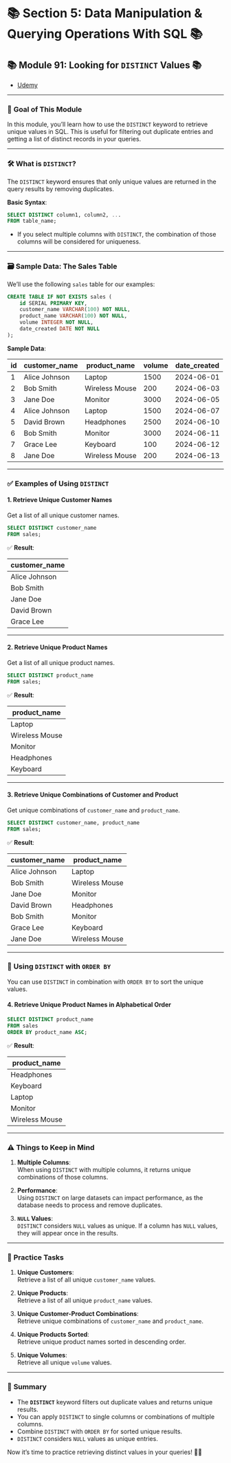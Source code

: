 # 📚 **Section 5: Data Manipulation & Querying Operations With SQL** 📚

## 📚 **Module 91: Looking for `DISTINCT` Values** 📚

- [Udemy](https://www.udemy.com/course/sql-the-complete-developers-guide-mysql-postgresql/learn/lecture/28763160#overview)

---

### 🚀 **Goal of This Module**

In this module, you’ll learn how to use the `DISTINCT` keyword to retrieve unique values in SQL. This is useful for filtering out duplicate entries and getting a list of distinct records in your queries.

---

### 🛠️ **What is `DISTINCT`?**

The `DISTINCT` keyword ensures that only unique values are returned in the query results by removing duplicates.

**Basic Syntax**:

```sql
SELECT DISTINCT column1, column2, ...
FROM table_name;
```

- If you select multiple columns with `DISTINCT`, the combination of those columns will be considered for uniqueness.

---

### 🗃️ **Sample Data: The Sales Table**

We’ll use the following `sales` table for our examples:

```sql
CREATE TABLE IF NOT EXISTS sales (
    id SERIAL PRIMARY KEY,
    customer_name VARCHAR(100) NOT NULL,
    product_name VARCHAR(100) NOT NULL,
    volume INTEGER NOT NULL,
    date_created DATE NOT NULL
);
```

**Sample Data**:

| **id** | **customer_name** | **product_name** | **volume** | **date_created** |
| ------ | ----------------- | ---------------- | ---------- | ---------------- |
| 1      | Alice Johnson     | Laptop           | 1500       | 2024-06-01       |
| 2      | Bob Smith         | Wireless Mouse   | 200        | 2024-06-03       |
| 3      | Jane Doe          | Monitor          | 3000       | 2024-06-05       |
| 4      | Alice Johnson     | Laptop           | 1500       | 2024-06-07       |
| 5      | David Brown       | Headphones       | 2500       | 2024-06-10       |
| 6      | Bob Smith         | Monitor          | 3000       | 2024-06-11       |
| 7      | Grace Lee         | Keyboard         | 100        | 2024-06-12       |
| 8      | Jane Doe          | Wireless Mouse   | 200        | 2024-06-13       |

---

### ✅ **Examples of Using `DISTINCT`**

#### 1. **Retrieve Unique Customer Names**

Get a list of all unique customer names.

```sql
SELECT DISTINCT customer_name
FROM sales;
```

✅ **Result**:

| **customer_name** |
| ----------------- |
| Alice Johnson     |
| Bob Smith         |
| Jane Doe          |
| David Brown       |
| Grace Lee         |

---

#### 2. **Retrieve Unique Product Names**

Get a list of all unique product names.

```sql
SELECT DISTINCT product_name
FROM sales;
```

✅ **Result**:

| **product_name** |
| ---------------- |
| Laptop           |
| Wireless Mouse   |
| Monitor          |
| Headphones       |
| Keyboard         |

---

#### 3. **Retrieve Unique Combinations of Customer and Product**

Get unique combinations of `customer_name` and `product_name`.

```sql
SELECT DISTINCT customer_name, product_name
FROM sales;
```

✅ **Result**:

| **customer_name** | **product_name** |
| ----------------- | ---------------- |
| Alice Johnson     | Laptop           |
| Bob Smith         | Wireless Mouse   |
| Jane Doe          | Monitor          |
| David Brown       | Headphones       |
| Bob Smith         | Monitor          |
| Grace Lee         | Keyboard         |
| Jane Doe          | Wireless Mouse   |

---

### 🔄 **Using `DISTINCT` with `ORDER BY`**

You can use `DISTINCT` in combination with `ORDER BY` to sort the unique values.

#### 4. **Retrieve Unique Product Names in Alphabetical Order**

```sql
SELECT DISTINCT product_name
FROM sales
ORDER BY product_name ASC;
```

✅ **Result**:

| **product_name** |
| ---------------- |
| Headphones       |
| Keyboard         |
| Laptop           |
| Monitor          |
| Wireless Mouse   |

---

### ⚠️ **Things to Keep in Mind**

1. **Multiple Columns**:  
   When using `DISTINCT` with multiple columns, it returns unique combinations of those columns.

2. **Performance**:  
   Using `DISTINCT` on large datasets can impact performance, as the database needs to process and remove duplicates.

3. **`NULL` Values**:  
   `DISTINCT` considers `NULL` values as unique. If a column has `NULL` values, they will appear once in the results.

---

### 📝 **Practice Tasks**

1. **Unique Customers**:  
   Retrieve a list of all unique `customer_name` values.

2. **Unique Products**:  
   Retrieve a list of all unique `product_name` values.

3. **Unique Customer-Product Combinations**:  
   Retrieve unique combinations of `customer_name` and `product_name`.

4. **Unique Products Sorted**:  
   Retrieve unique product names sorted in descending order.

5. **Unique Volumes**:  
   Retrieve all unique `volume` values.

---

### 🌟 **Summary**

- The **`DISTINCT`** keyword filters out duplicate values and returns unique results.
- You can apply `DISTINCT` to single columns or combinations of multiple columns.
- Combine `DISTINCT` with `ORDER BY` for sorted unique results.
- `DISTINCT` considers `NULL` values as unique entries.

Now it’s time to practice retrieving distinct values in your queries! 🚀😊
